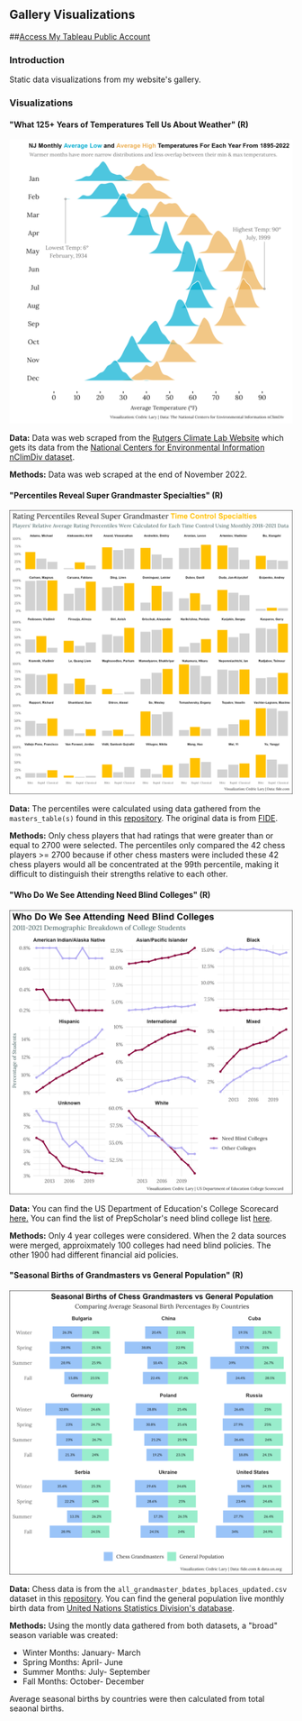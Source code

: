 ## Gallery Visualizations

##[Access My Tableau Public Account](https://public.tableau.com/app/profile/cedric.lary)

### Introduction

Static data visualizations from my website's gallery. 

### Visualizations

#### **"What 125+ Years of Temperatures Tell Us About Weather"** (R)

![](https://github.com/larylc/Gallery-Visualizations/blob/main/weather_plot_v1.png)

**Data:** Data was web scraped from the [Rutgers Climate Lab Website](https://climate.rutgers.edu/stateclim_v1/nclimdiv/index.php?stn=NJ00&elem=mint#) which gets its data from the [National Centers for Environmental Information nClimDiv dataset](https://www.ncei.noaa.gov/access/metadata/landing-page/bin/iso?id=gov.noaa.ncdc:C00005).

**Methods:** Data was web scraped at the end of November 2022.

#### **"Percentiles Reveal Super Grandmaster Specialties"** (R)

![](https://github.com/larylc/Gallery-Visualizations/blob/main/supergmplot_v1.png)

**Data:** The percentiles were calculated using data gathered from the `masters_table(s)` found in this [repository](https://github.com/larylc/Chess-Webscraping-Projects). The original data is from [FIDE](https://ratings.fide.com/).

**Methods:** Only chess players that had ratings that were greater than or equal to 2700 were selected. The percentiles only compared the 42 chess players >= 2700 because if other chess masters were included these 42 chess players would all be concentrated at the 99th percentile, making it difficult to distinguish their strengths relative to each other. 


#### **"Who Do We See Attending Need Blind Colleges"** (R)

![](https://github.com/larylc/Gallery-Visualizations/blob/main/needblindplot_v1.png)

**Data:** You can find the US Department of Education's College Scorecard [here.](https://collegescorecard.ed.gov/data/) You can find the list of PrepScholar's need blind college list [here](https://blog.prepscholar.com/need-blind-colleges-list). 

**Methods:** Only 4 year colleges were considered. When the 2 data sources were merged, approixmately 100 colleges had need blind policies. The other 1900 had different financial aid policies. 

#### **"Seasonal Births of Grandmasters vs General Population"** (R)
![](https://github.com/larylc/Gallery-Visualizations/blob/main/season_plot.png)

**Data:** Chess data is from the `all_grandmaster_bdates_bplaces_updated.csv` dataset in this [repository](https://github.com/larylc/More-Chess-Webscraped-Data). You can find the general population live monthly birth data from [United Nations Statistics Division's database](http://data.un.org/Data.aspx?q=birth+month&d=POP&f=tableCode%3a55).

**Methods:** Using the montly data gathered from both datasets, a "broad" season variable was created:
+ Winter Months: January- March
+ Spring Months: April- June
+ Summer Months: July- September
+ Fall Months: October- December

Average seasonal births by countries were then calculated from total seaonal births. 

